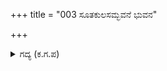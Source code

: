 +++
title = "003 ಸೂತಕುಲಸಮ್ಭವನೆ ಭುವನ"

+++

<details><summary>ಗದ್ಯ (ಕ.ಗ.ಪ) </summary>

3. "ಭುವನಖ್ಯಾತನಾದ ಕರ್ಣನು ಸೂತಕುಲದಲ್ಲಿ ಹುಟ್ಟಿದವನೆ? ಸಾಕಿವನು ಸೂತನಾದರೆ ಮಾವ, ಕೇಳು, ವಂಶಕ್ಕೆ ಅಪಖ್ಯಾತಿಯೆ? ಸ್ವಾತಿಯು ಉದಕದಲ್ಲಿ ಹುಟ್ಟಿದ ಮುತ್ತಿನ ಸಮೂಹಕ್ಕೆ ಚಿಪ್ಪು ತಂದೆಯೆ? ನಿಮಗೆ ಇನ್ನೂ ಏಕೆ ಈ ಸಂದೇಹ? ರವಿಸುತ ಸೂತನಲ್ಲ " ಎಂದನು.
</details>
